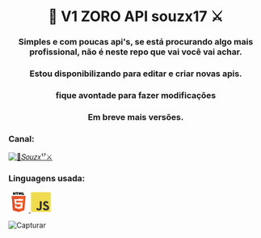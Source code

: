 <h1 align="center">🤺 V1 ZORO API souzx17 ⚔️</h1>
<h3 align="center">Simples e com poucas api's, se está procurando algo mais profissional, não é neste repo que vai você vai achar.</h3>
<h3 align="center">Estou disponibilizando para editar e criar novas apis.</h3>
<h3 align="center">fique avontade para fazer modificações</h3>
<h3 align="center">Em breve mais versões.</h3>

<h3 align="left">Canal:</h3>
<p align="left">
<a href="https://www.youtube.com/channel/UCuPDT12LqEQy_VRIczBBy6A" target="blank"><img align="center" src="https://raw.githubusercontent.com/rahuldkjain/github-profile-readme-generator/master/src/images/icons/Social/youtube.svg" alt="🤺𝑆𝑜𝑢𝑧𝑥¹⁷⚔️" height="30" width="40" /></a>
</p>

<h3 align="left">Linguagens usada:</h3>
<p align="left"> <a href="https://www.w3.org/html/" target="_blank" rel="noreferrer"> <img src="https://raw.githubusercontent.com/devicons/devicon/master/icons/html5/html5-original-wordmark.svg" alt="html5" width="40" height="40"/> </a> <a href="https://developer.mozilla.org/en-US/docs/Web/JavaScript" target="_blank" rel="noreferrer"> <img src="https://raw.githubusercontent.com/devicons/devicon/master/icons/javascript/javascript-original.svg" alt="javascript" width="40" height="40"/> </a> </p>


![Capturar](https://user-images.githubusercontent.com/109921888/184555659-c7aa4db2-81fa-4dd3-942d-74b41e5b9757.PNG)
